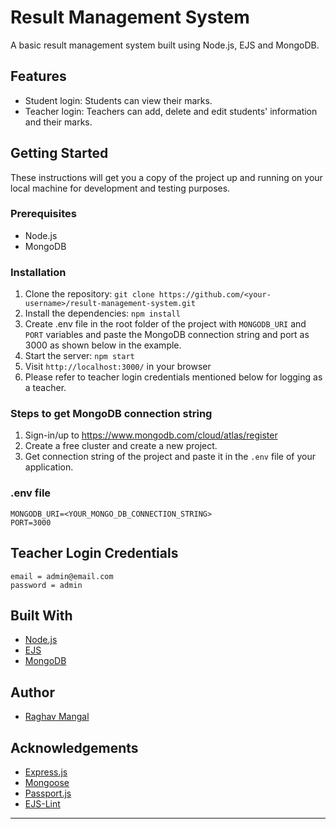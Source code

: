 # Result Management System

A basic result management system built using Node.js, EJS and MongoDB.

## Features

- Student login: Students can view their marks.
- Teacher login: Teachers can add, delete and edit students' information and their marks.

## Getting Started

These instructions will get you a copy of the project up and running on your local machine for development and testing purposes.

### Prerequisites

- Node.js
- MongoDB

### Installation

1.  Clone the repository: `git clone https://github.com/<your-username>/result-management-system.git`
2.  Install the dependencies: `npm install`
3.  Create .env file in the root folder of the project with `MONGODB_URI` and `PORT` variables and paste the MongoDB connection string and port as 3000 as shown below in the example.
4.  Start the server: `npm start`
5.  Visit `http://localhost:3000/` in your browser
6.  Please refer to teacher login credentials mentioned below for logging as a teacher.

### Steps to get MongoDB connection string

1. Sign-in/up to https://www.mongodb.com/cloud/atlas/register
2. Create a free cluster and create a new project.
3. Get connection string of the project and paste it in the `.env` file of your application.

### .env file

```
MONGODB_URI=<YOUR_MONGO_DB_CONNECTION_STRING>
PORT=3000
```

## Teacher Login Credentials

```
email = admin@email.com
password = admin
```

## Built With

- [Node.js](https://nodejs.org/)
- [EJS](https://ejs.co/)
- [MongoDB](https://www.mongodb.com/)

## Author

- [Raghav Mangal](https://github.com/technophile22)

## Acknowledgements

- [Express.js](https://expressjs.com/)
- [Mongoose](https://mongoosejs.com/)
- [Passport.js](http://www.passportjs.org/)
- [EJS-Lint](https://github.com/RyanZim/EJS-Lint)

---
